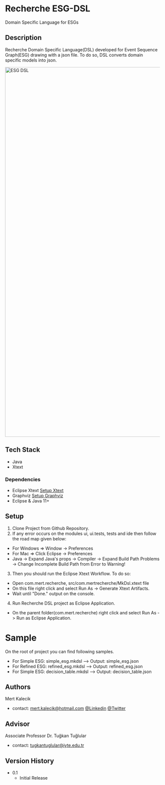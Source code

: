 # Recherche ESG-DSL
Domain Specific Language for ESGs

## Description
  Recherche Domain Specific Language(DSL) developed for Event Sequence Graph(ESG) drawing with a json file. To do so, DSL converts domain specific models into json.

<p float="left">
<img width="1200" alt="ESG DSL" src="https://user-images.githubusercontent.com/38656031/159059629-e23f77ad-f719-45be-b44a-bd46261d58f8.png">
</p>   
   
## Tech Stack
* Java
* Xtext

### Dependencies
* Eclipse Xtext [Setup Xtext](https://www.eclipse.org/Xtext/download.html)
* Graphviz [Setup Graphviz](https://graphviz.org/download/)
* Eclipse & Java 11+

## Setup
1. Clone Project from Github Repository.
2. If any error occurs on the modules ui, ui.tests, tests and ide then follow the road map given below:
  * For Windows => Window -> Preferences
  * For Mac => Click Eclipse -> Preferences
  * Java -> Expand Java's props -> Compiler -> Expand Build Path Problems -> Change Incomplete Build Path from Error to Warning!
3. Then you should run the Eclipse Xtext Workflow. To do so:
  * Open com.mert.recherche, src/com.mertrecherche/MkDsl.xtext file
  * On this file right click and select Run As -> Generate Xtext Artifacts.
  * Wait until "Done." output on the console.
4. Run Recherche DSL project as Eclipse Application.
  * On the parent folder(com.mert.recherche) right click and select Run As -> Run as Eclipse Application.

# Sample
On the root of project you can find following samples.

* For Simple ESG: simple_esg.mkdsl  --> Output: simple_esg.json
* For Refined ESG: refined_esg.mkdsl  --> Output: refined_esg.json
* For Simple ESG: decision_table.mkdsl  --> Output: decision_table.json

## Authors
Mert Kalecik
* contact: mert.kalecik@hotmail.com
[@Linkedin](https://www.linkedin.com/in/mert-kalecik-129202b5)
[@Twitter](https://twitter.com/mertkalecik)

## Advisor
Associate Professor Dr. Tuğkan Tuğlular
* contact: tugkantuglular@iyte.edu.tr

## Version History

* 0.1
  * Initial Release
